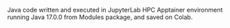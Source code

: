 Java code written and executed in JupyterLab HPC Apptainer environment running Java 17.0.0 from Modules package, and saved on Colab.
